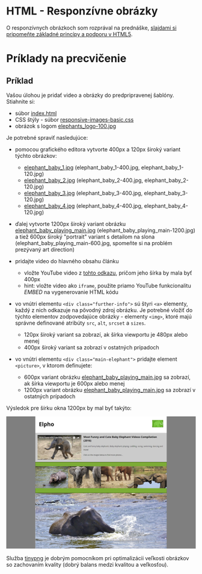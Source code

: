 # HTML - Responzívne obrázky

O responzívnych obrázkoch som rozprával na prednáške, [slajdami si pripomeňte základné princípy a podporu v HTML5](/prednasky/zdroje/02-WT-html.pdf).

<a name="c3-responzivne-obrazky-priklady"></a>
# Príklady na precvičenie

## Príklad
Vašou úlohou je pridať video a obrázky do predpripravenej šablóny.
 Stiahnite si:
 * súbor [index.html](zdroje/index.html)
 * CSS štýly - súbor [responsive-images-basic.css](zdroje/responsive-images-basic.css)
 * obrázok s logom [elephants_logo-100.jpg](zdroje/elephants_logo-100.jpg) 
 
Je potrebné spraviť nasledujúce:

* pomocou grafického editora vytvorte 400px a 120px široký variant týchto obrázkov:
  * [elephant_baby_1.jpg](zdroje/elephant_baby_1.jpg) (elephant_baby_1-400.jpg, elephant_baby_1-120.jpg)
  * [elephant_baby_2.jpg](zdroje/elephant_baby_2.jpg) (elephant_baby_2-400.jpg, elephant_baby_2-120.jpg)
  * [elephant_baby_3.jpg](zdroje/elephant_baby_3.jpg) (elephant_baby_3-400.jpg, elephant_baby_3-120.jpg)
  * [elephant_baby_4.jpg](zdroje/elephant_baby_4.jpg) (elephant_baby_4-400.jpg, elephant_baby_4-120.jpg)
  
* ďalej vytvorte 1200px široký variant obrázku [elephant_baby_playing_main.jpg](zdroje/elephant_baby_playing_main.jpg) (elephant_baby_playing_main-1200.jpg) a tiež 600px široký "portrait" variant s detailom na slona (elephant_baby_playing_main-600.jpg, spomeňte si na problém prezývaný art direction)

* pridajte video do hlavného obsahu článku
  * vložte YouTube video z [tohto odkazu](https://www.youtube.com/watch?v=SNggmeilXDQ), pričom jeho šírka by mala byť 400px
  * hint: vložte video ako `iframe`, použite priamo YouTube funkcionalitu *EMBED* na vygenerovanie HTML kódu
  
* vo vnútri elementu `<div class="further-info">` sú štyri `<a>` elementy, každý z nich odkazuje na pôvodný zdroj obrázku. Je potrebné vložiť do týchto elementov zodpovedajúce obrázky - elementy `<img>`, ktoré majú správne definované atribúty `src`, `alt`, `srcset` a `sizes`.
    * 120px široký variant sa zobrazí, ak šírka viewportu je 480px alebo menej
    * 400px široký variant sa zobrazí v ostatných prípadoch

* vo vnútri elementu  `<div class="main-elephant">` pridajte element `<picture>`, v ktorom definujete:
    * 600px variant obrázku [elephant_baby_playing_main.jpg](zdroje/elephant_baby_playing_main.jpg) sa zobrazí, ak šírka viewportu je 600px alebo menej  
    * 1200px variant obrázku [elephant_baby_playing_main.jpg](zdroje/elephant_baby_playing_main.jpg) sa zobrazí v ostatných prípadoch
    
Výsledok pre šírku okna 1200px by mal byť takýto:

![Ukážka riešenia - responzívne obrázky](zdroje/elpho-screencapture.jpg "Ukážka riešenia - responzívne obrázky")

Služba [tinypng](https://tinypng.com/) je dobrým pomocníkom pri optimalizácii veľkosti obrázkov so zachovaním kvality (dobrý balans medzi kvalitou a veľkosťou).